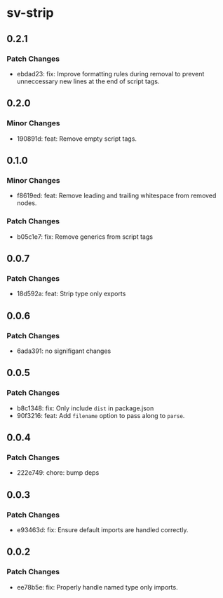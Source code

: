 # sv-strip

## 0.2.1

### Patch Changes

- ebdad23: fix: Improve formatting rules during removal to prevent unneccessary new lines at the end of script tags.

## 0.2.0

### Minor Changes

- 190891d: feat: Remove empty script tags.

## 0.1.0

### Minor Changes

- f8619ed: feat: Remove leading and trailing whitespace from removed nodes.

### Patch Changes

- b05c1e7: fix: Remove generics from script tags

## 0.0.7

### Patch Changes

- 18d592a: feat: Strip type only exports

## 0.0.6

### Patch Changes

- 6ada391: no signifigant changes

## 0.0.5

### Patch Changes

- b8c1348: fix: Only include `dist` in package.json
- 90f3216: feat: Add `filename` option to pass along to `parse`.

## 0.0.4

### Patch Changes

- 222e749: chore: bump deps

## 0.0.3

### Patch Changes

- e93463d: fix: Ensure default imports are handled correctly.

## 0.0.2

### Patch Changes

- ee78b5e: fix: Properly handle named type only imports.
